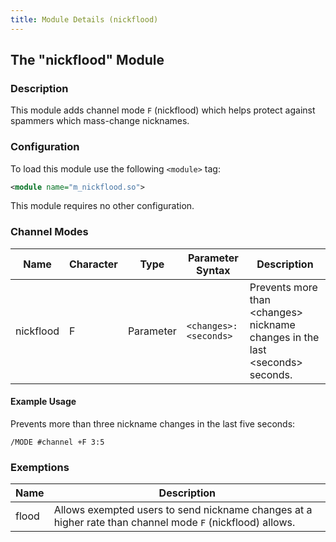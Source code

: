 ```yaml
---
title: Module Details (nickflood)
---
```


## The "nickflood" Module

### Description

This module adds channel mode `F` (nickflood) which helps protect against spammers which mass-change nicknames.

### Configuration

To load this module use the following `<module>` tag:

```xml
<module name="m_nickflood.so">
```

This module requires no other configuration.

### Channel Modes

Name      | Character | Type      | Parameter Syntax      | Description
--------- | --------- | --------- | --------------------- | -----------
nickflood | F         | Parameter | `<changes>:<seconds>` | Prevents more than &lt;changes&gt; nickname changes in the last &lt;seconds&gt; seconds.

#### Example Usage

Prevents more than three nickname changes in the last five seconds:

```plaintext
/MODE #channel +F 3:5
```

### Exemptions

Name  | Description
----- | -----------
flood | Allows exempted users to send nickname changes at a higher rate than channel mode `F` (nickflood) allows.
